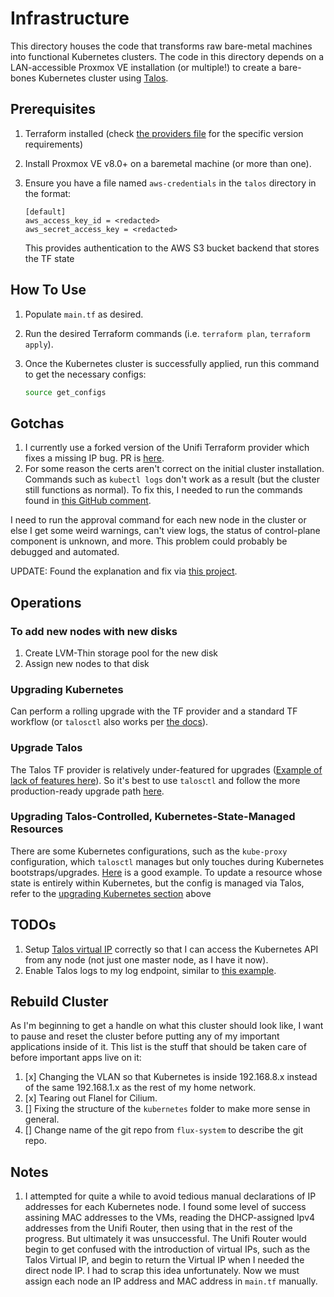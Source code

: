 # Infrastructure

This directory houses the code that transforms raw bare-metal machines into functional Kubernetes clusters. The code in this directory depends on a LAN-accessible Proxmox VE installation (or multiple!) to create a bare-bones Kubernetes cluster using [Talos](https://github.com/siderolabs/talos).

## Prerequisites

1. Terraform installed (check [the providers file](./talos/providers.tf) for the specific version requirements)
2. Install Proxmox VE v8.0+ on a baremetal machine (or more than one).
3. Ensure you have a file named `aws-credentials` in the `talos` directory in the format:

    ```text
    [default]
    aws_access_key_id = <redacted>
    aws_secret_access_key = <redacted>
    ```

    This provides authentication to the AWS S3 bucket backend that stores the TF state

## How To Use

1. Populate `main.tf` as desired.
2. Run the desired Terraform commands (i.e. `terraform plan`, `terraform apply`).
3. Once the Kubernetes cluster is successfully applied, run this command to get the necessary configs:

    ```bash
    source get_configs
    ```

## Gotchas

1. I currently use a forked version of the Unifi Terraform provider which fixes a missing IP bug. PR is [here](https://github.com/paultyng/terraform-provider-unifi/pull/430).
2. For some reason the certs aren't correct on the initial cluster installation. Commands such as `kubectl logs` don't work as a result (but the cluster still functions as normal). To fix this, I needed to run the commands found in [this GitHub comment](https://github.com/kubernetes/kubeadm/issues/591#issuecomment-1257061416).

I need to run the approval command for each new node in the cluster or else I get some weird warnings, can't view logs, the status of control-plane component is unknown, and more. This problem could probably be debugged and automated.

UPDATE: Found the explanation and fix via [this project](https://github.com/postfinance/kubelet-csr-approver).

## Operations

### To add new nodes with new disks

1. Create LVM-Thin storage pool for the new disk
2. Assign new nodes to that disk

### Upgrading Kubernetes

Can perform a rolling upgrade with the TF provider and a standard TF workflow (or `talosctl` also works per [the docs](https://www.talos.dev/v1.6/kubernetes-guides/upgrading-kubernetes/)).

### Upgrade Talos

The Talos TF provider is relatively under-featured for upgrades ([Example of lack of features here](https://github.com/siderolabs/terraform-provider-talos/issues/140#issue-2055027252)). So it's best to use `talosctl` and follow the more production-ready upgrade path [here](https://www.talos.dev/v1.6/talos-guides/upgrading-talos/).

### Upgrading Talos-Controlled, Kubernetes-State-Managed Resources

There are some Kubernetes configurations, such as the `kube-proxy` configuration, which `talosctl` manages but only touches during Kubernetes bootstraps/upgrades. [Here](https://github.com/siderolabs/talos/discussions/7835) is a good example. To update a resource whose state is entirely within Kubernetes, but the config is managed via Talos, refer to the [upgrading Kubernetes section](#upgrading-kubernetes) above

## TODOs

1. Setup [Talos virtual IP](https://www.talos.dev/v1.6/talos-guides/network/vip/) correctly so that I can access the Kubernetes API from any node (not just one master node, as I have it now).
2. Enable Talos logs to my log endpoint, similar to [this example](https://github.com/buroa/k8s-gitops/blob/860a6b47e39ae0a3c7b91c0ab9ed2294433913fa/talos/talconfig.yaml#L363).

## Rebuild Cluster

As I'm beginning to get a handle on what this cluster should look like, I want to pause and reset the cluster before putting any of my important applications inside of it. This list is the stuff that should be taken care of before important apps live on it:

1. [x] Changing the VLAN so that Kubernetes is inside 192.168.8.x instead of the same 192.168.1.x as the rest of my home network.
2. [x] Tearing out Flanel for Cilium.
3. [] Fixing the structure of the `kubernetes` folder to make more sense in general.
4. [] Change name of the git repo from `flux-system` to describe the git repo.

## Notes

1. I attempted for quite a while to avoid tedious manual declarations of IP addresses for each Kubernetes node. I found some level of success assining MAC addresses to the VMs, reading the DHCP-assigned Ipv4 addresses from the Unifi Router, then using that in the rest of the progress. But ultimately it was unsuccessful. The Unifi Router would begin to get confused with the introduction of virtual IPs, such as the Talos Virtual IP, and begin to return the Virtual IP when I needed the direct node IP. I had to scrap this idea unfortunately. Now we must assign each node an IP address and MAC address in `main.tf` manually.
